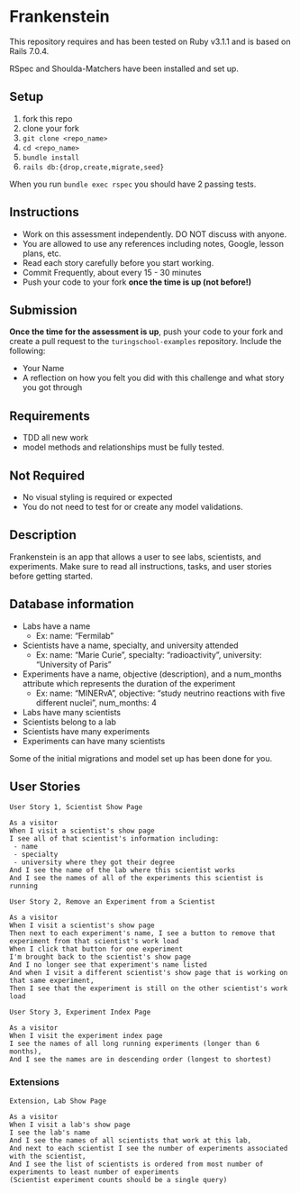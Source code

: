 # Frankenstein

This repository requires and has been tested on Ruby v3.1.1 and is based on Rails 7.0.4.

RSpec and Shoulda-Matchers have been installed and set up.

## Setup

1. fork this repo
2. clone your fork
3. `git clone <repo_name>`
4. `cd <repo_name>`
5. `bundle install`
6. `rails db:{drop,create,migrate,seed}`

When you run `bundle exec rspec` you should have 2 passing tests.

## Instructions

- Work on this assessment independently. DO NOT discuss with anyone.
- You are allowed to use any references including notes, Google, lesson plans, etc.
- Read each story carefully before you start working.
- Commit Frequently, about every 15 - 30 minutes
- Push your code to your fork **once the time is up (not before!)**

## Submission

**Once the time for the assessment is up**, push your code to your fork and create a pull request to the `turingschool-examples` repository. Include the following:

- Your Name
- A reflection on how you felt you did with this challenge and what story you got through

## Requirements

- TDD all new work
- model methods and relationships must be fully tested.

## Not Required

- No visual styling is required or expected
- You do not need to test for or create any model validations.

## Description

Frankenstein is an app that allows a user to see labs, scientists, and experiments. Make sure to read all instructions, tasks, and user stories before getting started.

## Database information

- Labs have a name
    - Ex: name: “Fermilab”
- Scientists have a name, specialty, and university attended
    - Ex: name: “Marie Curie”, specialty: “radioactivity”, university: “University of Paris”
- Experiments have a name, objective (description), and a num_months attribute which represents the duration of the experiment
    - Ex: name: “MINERvA”, objective: “study neutrino reactions with five different nuclei”, num_months: 4
- Labs have many scientists
- Scientists belong to a lab
- Scientists have many experiments
- Experiments can have many scientists

Some of the initial migrations and model set up has been done for you.

## User Stories

```
User Story 1, Scientist Show Page

As a visitor
When I visit a scientist's show page
I see all of that scientist's information including:
 - name
 - specialty
 - university where they got their degree
And I see the name of the lab where this scientist works
And I see the names of all of the experiments this scientist is running
```

```
User Story 2, Remove an Experiment from a Scientist

As a visitor
When I visit a scientist's show page
Then next to each experiment's name, I see a button to remove that experiment from that scientist's work load
When I click that button for one experiment
I'm brought back to the scientist's show page
And I no longer see that experiment's name listed
And when I visit a different scientist's show page that is working on that same experiment,
Then I see that the experiment is still on the other scientist's work load
```

```
User Story 3, Experiment Index Page

As a visitor
When I visit the experiment index page
I see the names of all long running experiments (longer than 6 months),
And I see the names are in descending order (longest to shortest)
```
### Extensions
```
Extension, Lab Show Page

As a visitor
When I visit a lab's show page
I see the lab's name
And I see the names of all scientists that work at this lab,
And next to each scientist I see the number of experiments associated with the scientist,
And I see the list of scientists is ordered from most number of experiments to least number of experiments
(Scientist experiment counts should be a single query)
```